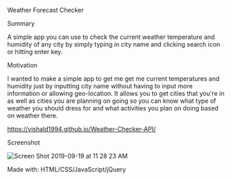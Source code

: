 Weather Forecast Checker

Summary

A simple app you can use to check the current weather temperature and humidity of any city by simply typing in city name and clicking search icon or hitting enter key.

Motivation 

I wanted to make a simple app to get me get me current temperatures and humidity just by inputting city name without having to input more information or allowing geo-location. It allows you to get cities that you're in as well as cities you are planning on going so you can know what type of weather you should dress for and what activities you plan on doing based on weather there.

https://vishald1994.github.io/Weather-Checker-API/

Screenshot

![Screen Shot 2019-09-19 at 11 28 23 AM](https://user-images.githubusercontent.com/49125707/65259975-9c7e7a80-dad3-11e9-8778-e3f6e692c47a.jpg)

Made with: HTML/CSS/JavaScript/jQuery


